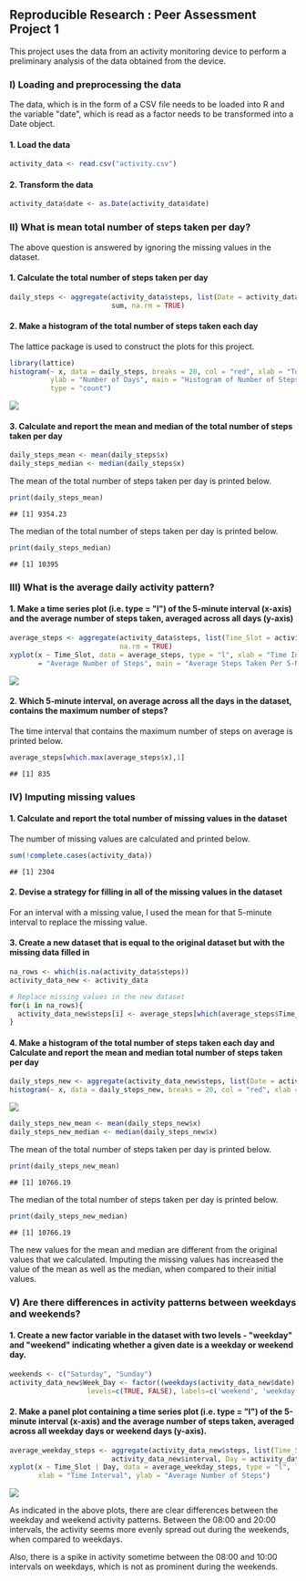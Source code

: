 ## Reproducible Research : Peer Assessment Project 1

This project uses the data from an activity monitoring device to perform
a preliminary analysis of the data obtained from the device.

### I) Loading and preprocessing the data

The data, which is in the form of a CSV file needs to be loaded into R and 
the variable "date", which is read as a factor needs to be transformed into
a Date object.

#### 1. Load the data


```r
activity_data <- read.csv("activity.csv")
```

#### 2. Transform the data


```r
activity_data$date <- as.Date(activity_data$date)
```

### II) What is mean total number of steps taken per day?

The above question is answered by ignoring the missing values in the dataset.

#### 1. Calculate the total number of steps taken per day


```r
daily_steps <- aggregate(activity_data$steps, list(Date = activity_data$date),
                         sum, na.rm = TRUE)
```

#### 2. Make a histogram of the total number of steps taken each day

The lattice package is used to construct the plots for this project.


```r
library(lattice)
histogram(~ x, data = daily_steps, breaks = 20, col = "red", xlab = "Total Steps Per Day", 
          ylab = "Number of Days", main = "Histogram of Number of Steps Taken Each Day", 
          type = "count")
```

![](PA1_template_files/figure-html/unnamed-chunk-4-1.png) 

#### 3. Calculate and report the mean and median of the total number of steps taken per day


```r
daily_steps_mean <- mean(daily_steps$x)
daily_steps_median <- median(daily_steps$x)
```

The mean of the total number of steps taken per day is printed below.


```r
print(daily_steps_mean)
```

```
## [1] 9354.23
```

The median of the total number of steps taken per day is printed below.


```r
print(daily_steps_median)
```

```
## [1] 10395
```

### III) What is the average daily activity pattern?

#### 1. Make a time series plot (i.e. type = "l") of the 5-minute interval (x-axis) and the average number of steps taken, averaged across all days (y-axis)


```r
average_steps <- aggregate(activity_data$steps, list(Time_Slot = activity_data$interval), mean,
                           na.rm = TRUE)
xyplot(x ~ Time_Slot, data = average_steps, type = "l", xlab = "Time Interval", ylab
       = "Average Number of Steps", main = "Average Steps Taken Per 5-Minute Interval")
```

![](PA1_template_files/figure-html/unnamed-chunk-8-1.png) 

#### 2. Which 5-minute interval, on average across all the days in the dataset, contains the maximum number of steps?

The time interval that contains the maximum number of steps on average is printed below.


```r
average_steps[which.max(average_steps$x),1]
```

```
## [1] 835
```

### IV) Imputing missing values

#### 1. Calculate and report the total number of missing values in the dataset

The number of missing values are calculated and printed below.


```r
sum(!complete.cases(activity_data))
```

```
## [1] 2304
```

#### 2. Devise a strategy for filling in all of the missing values in the dataset

For an interval with a missing value, I used the mean for that 5-minute interval to replace the missing value.

#### 3. Create a new dataset that is equal to the original dataset but with the missing data filled in


```r
na_rows <- which(is.na(activity_data$steps))
activity_data_new <- activity_data

# Replace missing values in the new dataset
for(i in na_rows){
  activity_data_new$steps[i] <- average_steps[which(average_steps$Time_Slot==activity_data_new[i,3]),2]
}
```

#### 4. Make a histogram of the total number of steps taken each day and Calculate and report the mean and median total number of steps taken per day


```r
daily_steps_new <- aggregate(activity_data_new$steps, list(Date = activity_data_new$date), sum)
histogram(~ x, data = daily_steps_new, breaks = 20, col = "red", xlab = "Total Steps Per Day", ylab = "Number of Days", main = "Histogram of Number of Steps Taken Each Day", type = "count")
```

![](PA1_template_files/figure-html/unnamed-chunk-12-1.png) 

```r
daily_steps_new_mean <- mean(daily_steps_new$x)
daily_steps_new_median <- median(daily_steps_new$x)
```

The mean of the total number of steps taken per day is printed below.


```r
print(daily_steps_new_mean)
```

```
## [1] 10766.19
```

The median of the total number of steps taken per day is printed below.


```r
print(daily_steps_new_median)
```

```
## [1] 10766.19
```

The new values for the mean and median are different from the original values that we calculated. Imputing the missing values has increased the value of the mean as well as the median, when compared to their initial values.

### V) Are there differences in activity patterns between weekdays and weekends?

#### 1. Create a new factor variable in the dataset with two levels - "weekday" and "weekend" indicating whether a given date is a weekday or weekend day.


```r
weekends <- c("Saturday", "Sunday")
activity_data_new$Week_Day <- factor((weekdays(activity_data_new$date) %in% weekends), 
                   levels=c(TRUE, FALSE), labels=c('weekend', 'weekday')) 
```

#### 2. Make a panel plot containing a time series plot (i.e. type = "l") of the 5-minute interval (x-axis) and the average number of steps taken, averaged across all weekday days or weekend days (y-axis).


```r
average_weekday_steps <- aggregate(activity_data_new$steps, list(Time_Slot = 
                         activity_data_new$interval, Day = activity_data_new$Week_Day), mean)
xyplot(x ~ Time_Slot | Day, data = average_weekday_steps, type = "l", layout = c(1, 2),
       xlab = "Time Interval", ylab = "Average Number of Steps")
```

![](PA1_template_files/figure-html/unnamed-chunk-16-1.png) 

As indicated in the above plots, there are clear differences between the weekday and weekend activity patterns. Between the 08:00 and 20:00 intervals, the activity seems more evenly spread out during the weekends, when compared to weekdays. 

Also, there is a spike in activity sometime between the 08:00 and 10:00 intervals on weekdays, which is not as prominent during the weekends.
